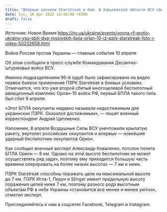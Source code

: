 ```yaml
---
title: "Впервые засняли Starstreak в бою. В Харьковской области ВСУ сбили два российских беспилотника Орлан-10 — фото и видео"
date: Sun, 10 Apr 2022 14:40:00 +0300
draft: false
---
```

Источник: Новое Время https://nv.ua/ukraine/events/voyna-rf-protiv-ukrainy-vsu-sbili-dva-rossiyskih-bpla-orlan-10-iz-pzrk-starstreak-foto-i-video-50232658.html


Война России против Украины — главные события 10 апреля

Об этом сообщили в пресс-службе Командования Десантно-штурмовых войск ВСУ.

Именно подразделением 95-й одшб было зафиксировано на видео первое боевое применение ПЗРК Starstreak в боевых условиях. Отмечается, что это уже второй сбитый многоцелевой беспилотный авиационный комплекс Орлан-10 войск РФ, первый БПЛА такого типа был сбит 9 апреля.

«Этот БПЛА оккупанты недавно называли недостижимым для украинских ПЗРК. Оказался достижимым», — пишет военный корреспондент Андрей Цаплиенко.

Напомним, 8 апреля Воздушные Силы ВСУ уничтожили крылатую ракету, вертолет российских оккупантов и впервые — новейший ударный беспилотник оккупантов Орион.

Как сообщил военный эксперт Александр Коваленко, потолок полета БПЛА Орион — 8 км. Однако на этой высоте беспилотник не может осуществлять ряд задач, поэтому ему приходится большую часть времени оперировать на более низких высотах — 7 км и ниже.

ПЗРК Starstreak способны поражать цели на максимальной высоте до 7 км. ПЗРК Игла-1, Перун и Stinger имеют предельную высоту поражения целей ниже 7 км, поэтому разного рода высотным объектам РФ в небе Украины «становится все менее и менее уютно», отметил эксперт.

Присоединяйтесь к нам в соцсетях Facebook, Telegram и Instagram.
